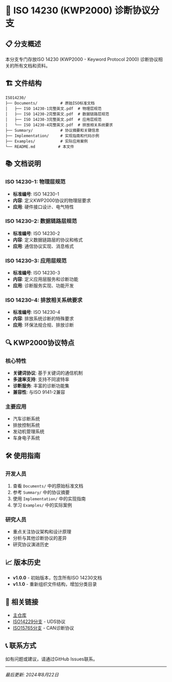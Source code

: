 # 🔧 ISO 14230 (KWP2000) 诊断协议分支

## 📋 分支概述
本分支专门存放ISO 14230 (KWP2000 - Keyword Protocol 2000) 诊断协议相关的所有文档和资料。

## 🏗️ 文件结构
```
ISO14230/
├── Documents/          # 原始ISO标准文档
│   ├── ISO 14230-1完整英文.pdf  # 物理层规范
│   ├── ISO 14230-2完整英文.pdf  # 数据链路层规范
│   ├── ISO 14230-3完整英文.pdf  # 应用层规范
│   └── ISO 14230-4完整英文.pdf  # 排放相关系统要求
├── Summary/            # 协议摘要和关键信息
├── Implementation/     # 实现指南和代码示例
├── Examples/           # 实际应用案例
└── README.md          # 本文件
```

## 📚 文档说明

### ISO 14230-1: 物理层规范
- **标准编号**: ISO 14230-1
- **内容**: 定义KWP2000协议的物理层要求
- **应用**: 硬件接口设计、电气特性

### ISO 14230-2: 数据链路层规范
- **标准编号**: ISO 14230-2
- **内容**: 定义数据链路层的协议和格式
- **应用**: 通信协议实现、消息格式

### ISO 14230-3: 应用层规范
- **标准编号**: ISO 14230-3
- **内容**: 定义应用层服务和诊断功能
- **应用**: 诊断服务实现、功能开发

### ISO 14230-4: 排放相关系统要求
- **标准编号**: ISO 14230-4
- **内容**: 排放系统诊断的特殊要求
- **应用**: 环保法规合规、排放诊断

## 🔍 KWP2000协议特点

### 核心特性
- **关键词协议**: 基于关键词的通信机制
- **多速率支持**: 支持不同波特率
- **诊断服务**: 丰富的诊断功能集
- **兼容性**: 与ISO 9141-2兼容

### 主要应用
- 汽车诊断系统
- 排放控制系统
- 发动机管理系统
- 车身电子系统

## 🛠️ 使用指南

### 开发人员
1. 查看 `Documents/` 中的原始标准文档
2. 参考 `Summary/` 中的协议摘要
3. 使用 `Implementation/` 中的实现指南
4. 学习 `Examples/` 中的实际案例

### 研究人员
- 重点关注协议架构和设计原理
- 分析与其他诊断协议的差异
- 研究协议演进历史

## 📈 版本历史
- **v1.0.0** - 初始版本，包含所有ISO 14230文档
- **v1.1.0** - 重新组织文件结构，增加分类目录

## 🔗 相关链接
- [主仓库](https://github.com/duanhaoyu88/ISO)
- [ISO14229分支](https://github.com/duanhaoyu88/ISO/tree/ISO14229) - UDS协议
- [ISO15765分支](https://github.com/duanhaoyu88/ISO/tree/ISO15765) - CAN诊断协议

## 📞 联系方式
如有问题或建议，请通过GitHub Issues联系。

---
*最后更新: 2024年8月22日*
